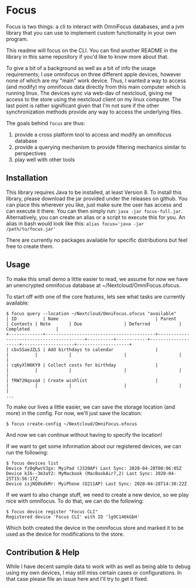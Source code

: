 # Focus

Focus is two things: a cli to interact with OmniFocus databases, and a jvm library that you can use to implement custom functionality in your own program.

This readme will focus on the CLI. You can find another README in the library in this same repository if you'd like to know more about that.

To give a bit of a background as well as a bit of info the usage requirements; I use omnifocus on three different apple devices, however none of which are my "main" work device. Thus, I wanted a way to access (and modify) my omnifocus data directly from this main computer which is running linux. The devices sync via web-dav of nextcloud, giving me access to the store using the nextcloud client on my linux computer. 
The last point is rather significant given that I'm not sure if the other synchronization methods provide any way to access the underlying files.

The goals behind `focus` are thus:
1) provide a cross platform tool to access and modify an omnifocus database
2) provide a querying mechanism to provide filtering mechanics similar to perspectives
3) play well with other tools

## Installation

This library requires Java to be installed, at least Version 8.
To install this library, please download the jar provided under the releases on github. You can place this wherever you like, just make sure the user has access and can execute it there.
You can then simply run: `java -jar focus-full.jar`. Alternatively, you can create an alias or a script to execute this for you. An alias in bash would look like this: `alias focus='java -jar /path/to/focus.jar'`

There are currently no packages available for specific distributions but feel free to create them.

## Usage

To make this small demo a little easier to read, we assume for now we have an unencrypted omnifocus database at ~/Nextcloud/OmniFocus.ofocus.

To start off with one of the core features, lets see what tasks are currently available:
```shell script
$ focus query --location ~/Nextcloud/OmniFocus.ofocus "available"
| ID          | Name                                     | Parent                                   | Contexts | Note       | Due                | Deferred           | Completed          |
+-------------+------------------------------------------+------------------------------------------+----------+------------+--------------------+--------------------+--------------------+
| cbxSSaeJZLS | Add birthdays to calendar                |                                          |          |            |                    |                    |                    |
| cq6yXlN6KY9 | Collect costs for birthday               |                                          |          |            |                    |                    |                    |
| fRW72Nqsxq4 | Create wishlist                          |                                          |          |            |                    |                    |                    |
...
```

To make our lives a little easier, we can save the storage location (and more) in the config. For now, we'll just save the location:
```shell script
$ focus create-config ~/Nextcloud/OmniFocus.ofocus
```

And now we can continue without having to specify the location!

If we want to get some information about our registered devices, we can run the following:
```shell script
$ focus devices list
Device fz8qRwcVJgx: MyiPad (J320AP) Last Sync: 2020-04-28T08:06:05Z
Device kI6--3m3aY2: MyMacbook (MacBookAir7,2) Last Sync: 2020-04-25T15:56:17Z
Device isjNQ8kdkMr: MyiPhone (D211AP) Last Sync: 2020-04-28T14:30:22Z
```

If we want to also change stuff, we need to create a new device, so we play nice with omnifocus. To do that, we can do the following:
```shell script
$ focus device register "Focus CLI"
Registered device 'Focus CLI' with ID 'lg9C146kGbH'
```

Which both created the device in the omnifocus store and marked it to be used as the device for modifications to the store.


## Contribution & Help

While I have decent sample data to work with as well as being able to debug using my own devices, I may still miss certain cases or configurations. In that case please file an issue here and I'll try to get it fixed.
